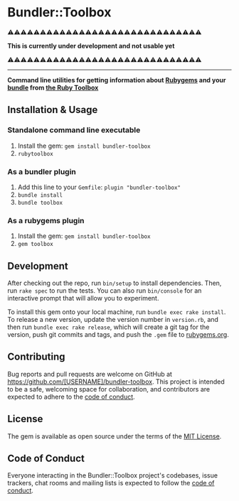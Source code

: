 # Bundler::Toolbox

⚠⚠⚠⚠⚠⚠⚠⚠⚠⚠⚠⚠⚠⚠⚠⚠⚠⚠⚠⚠⚠⚠⚠⚠⚠⚠⚠⚠⚠⚠

**This is currently under development and not usable yet**

⚠⚠⚠⚠⚠⚠⚠⚠⚠⚠⚠⚠⚠⚠⚠⚠⚠⚠⚠⚠⚠⚠⚠⚠⚠⚠⚠⚠⚠⚠

---

**Command line utilities for getting information about [Rubygems](https://rubygems.org/) and your [bundle](https://bundler.io/) from [the Ruby Toolbox](https://www.ruby-toolbox.com/)**

## Installation & Usage

### Standalone command line executable

1. Install the gem: `gem install bundler-toolbox`
2. `rubytoolbox`

### As a bundler plugin

1. Add this line to your `Gemfile`: `plugin "bundler-toolbox"`
2. `bundle install`
3. `bundle toolbox`

### As a rubygems plugin

1. Install the gem: `gem install bundler-toolbox`
2. `gem toolbox`

## Development

After checking out the repo, run `bin/setup` to install dependencies. Then, run `rake spec` to run the tests. You can also run `bin/console` for an interactive prompt that will allow you to experiment.

To install this gem onto your local machine, run `bundle exec rake install`. To release a new version, update the version number in `version.rb`, and then run `bundle exec rake release`, which will create a git tag for the version, push git commits and tags, and push the `.gem` file to [rubygems.org](https://rubygems.org).

## Contributing

Bug reports and pull requests are welcome on GitHub at https://github.com/[USERNAME]/bundler-toolbox. This project is intended to be a safe, welcoming space for collaboration, and contributors are expected to adhere to the [code of conduct](https://github.com/rubytoolbox/bundler-toolbox/blob/main/CODE_OF_CONDUCT.md).


## License

The gem is available as open source under the terms of the [MIT License](https://opensource.org/licenses/MIT).

## Code of Conduct

Everyone interacting in the Bundler::Toolbox project's codebases, issue trackers, chat rooms and mailing lists is expected to follow the [code of conduct](https://github.com/rubytoolbox/bundler-toolbox/blob/main/CODE_OF_CONDUCT.md).
